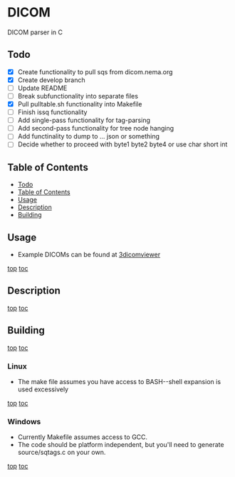 <a top="top"/>

# DICOM
DICOM parser in C

## Todo
- [x] Create functionality to pull sqs from dicom.nema.org
- [x] Create develop branch
- [ ] Update README
- [ ] Break subfunctionality into separate files
- [x] Pull pulltable.sh functionality into Makefile
- [ ] Finish issq functionality
- [ ] Add single-pass functionality for tag-parsing
- [ ] Add second-pass functionality for tree node hanging
- [ ] Add functinality to dump to ... json or something
- [ ] Decide whether to proceed with byte1 byte2 byte4 or use char short int

## Table of Contents
- [Todo](#todo)
- [Table of Contents](#top)
- [Usage](#usage)
- [Description](#description)
- [Building](#building)

## Usage
- Example DICOMs can be found at [3dicomviewer](https://3dicomviewer.com/dicom-library)

[top](#top) [toc](#table-of-contents)

## Description

[top](#top) [toc](#table-of-contents)

## Building

[top](#top) [toc](#table-of-contents)

### Linux
- The make file assumes you have access to BASH--shell expansion is used excessively

[top](#top) [toc](#table-of-contents)

### Windows
- Currently Makefile assumes access to GCC.
- The code should be platform independent, but you'll need to generate source/sqtags.c on your own.

[top](#top) [toc](#table-of-contents)
